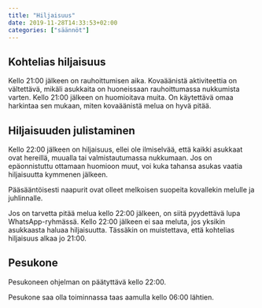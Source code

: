 ```yaml
---
title: "Hiljaisuus"
date: 2019-11-28T14:33:53+02:00
categories: ["säännöt"]
---
```

## Kohtelias hiljaisuus
Kello 21:00 jälkeen on rauhoittumisen aika. Kovaäänistä aktiviteettia on vältettävä, mikäli asukkaita on huoneissaan rauhoittumassa nukkumista varten. Kello 21:00 jälkeen on huomioitava muita. On käytettävä omaa harkintaa sen mukaan, miten kovaäänistä melua on hyvä pitää.

## Hiljaisuuden julistaminen
Kello 22:00 jälkeen on hiljaisuus, ellei ole ilmiselvää, että kaikki asukkaat ovat hereillä, muualla tai valmistautumassa nukkumaan. Jos on epäonnistuttu ottamaan huomioon muut, voi kuka tahansa asukas vaatia hiljaisuutta kymmenen jälkeen.

Pääsääntöisesti naapurit ovat olleet melkoisen suopeita kovallekin melulle ja juhlinnalle.

Jos on tarvetta pitää melua kello 22:00 jälkeen, on siitä pyydettävä lupa WhatsApp-ryhmässä. Kello 22:00 jälkeen ei saa meluta, jos yksikin asukkaasta haluaa hiljaisuutta. Tässäkin on muistettava, että kohtelias hiljaisuus alkaa jo 21:00.

## Pesukone
Pesukoneen ohjelman on päätyttävä kello 22:00.

Pesukone saa olla toiminnassa taas aamulla kello 06:00 lähtien.
